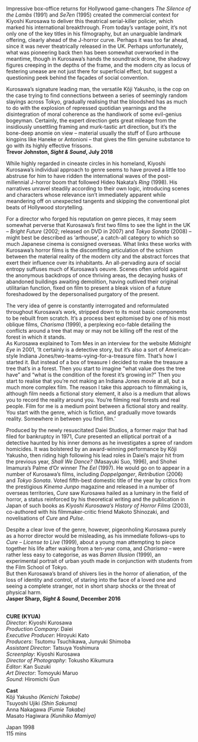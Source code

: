 

Impressive box-office returns for Hollywood game-changers _The Silence of the Lambs_ (1991) and _Se7en_ (1995) created the commercial context for Kiyoshi Kurosawa to deliver this theatrical serial-killer policier, which marked his international breakthrough. From today’s vantage point, it’s not only one of the key titles in his filmography, but an unarguable landmark offering, clearly ahead of the J-horror curve. Perhaps it was too far ahead, since it was never theatrically released in the UK. Perhaps unfortunately, what was pioneering back then has been somewhat overworked in the meantime, though in Kurosawa’s hands the soundtrack drone, the shadowy figures creeping in the depths of the frame, and the modern city as locus of festering unease are not just there for superficial effect, but suggest a questioning peek behind the façades of social convention.

Kurosawa’s signature leading man, the versatile Kôji Yakusho, is the cop on the case trying to find connections between a series of seemingly random slayings across Tokyo, gradually realising that the bloodshed has as much to do with the explosion of repressed quotidian yearnings and the disintegration of moral coherence as the handiwork of some evil-genius bogeyman. Certainly, the expert direction gets great mileage from the insidiously unsettling framing and murk-tastic art direction, but it’s the bone-deep anomie on view – material usually the stuff of Euro arthouse kingpins like Haneke or Antonioni – that gives the film genuine substance to go with its highly effective frissons.  
**Trevor Johnston, _Sight & Sound_, July 2018**

While highly regarded in cineaste circles in his homeland, Kiyoshi Kurosawa’s individual approach to genre seems to have proved a little too abstruse for him to have ridden the international waves of the post-millennial J-horror boom that followed Hideo Nakata’s _Ring_ (1998). His narratives unravel steadily according to their own logic, introducing scenes and characters whose relevance isn’t immediately apparent while meandering off on unexpected tangents and skipping the conventional plot beats of Hollywood storytelling.

For a director who forged his reputation on genre pieces, it may seem somewhat perverse that Kurosawa’s first two films to see the light in the UK – _Bright Future_ (2002; released on DVD in 2007) and _Tokyo Sonata_ (2008) – might best be described as ‘arthouse’, a catch-all category to which so much Japanese cinema is consigned overseas. What links these works with Kurosawa’s horror films is the discomfiting articulation of the schism between the material reality of the modern city and the abstract forces that exert their influence over its inhabitants. An all-pervading aura of social entropy suffuses much of Kurosawa’s oeuvre. Scenes often unfold against the anonymous backdrops of once thriving areas, the decaying husks of abandoned buildings awaiting demolition, having outlived their original utilitarian function, fixed on film to present a bleak vision of a future foreshadowed by the depersonalised purgatory of the present.

The very idea of genre is constantly interrogated and reformulated throughout Kurosawa’s work, stripped down to its most basic components to be rebuilt from scratch. It’s a process best epitomised by one of his most oblique films, _Charisma_ (1999), a perplexing eco-fable detailing the conflicts around a tree that may or may not be killing off the rest of the forest in which it stands.  
As Kurosawa explained to Tom Mes in an interview for the website _Midnight Eye_ in 2001, ‘It certainly is a detective story, but it’s also a sort of American-style Indiana Jones/two-teams-vying-for-a-treasure film. That’s how I started it. But instead of a box of treasure I decided to make the treasure a tree that’s in a forest. Then you start to imagine “what value does the tree have” and “what is the condition of the forest it’s growing in?” Then you start to realise that you’re not making an Indiana Jones movie at all, but a much more complex film. The reason I take this approach to filmmaking is, although film needs a fictional story element, it also is a medium that allows you to record the reality around you. You’re filming real forests and real people. Film for me is a medium point between a fictional story and reality. You start with the genre, which is fiction, and gradually move towards reality. Somewhere in between you  find film.’

Produced by the newly resuscitated Daiei Studios, a former major that had filed for bankruptcy in 1971, _Cure_ presented an elliptical portrait of a detective haunted by his inner demons as he investigates a spree of random homicides. It was bolstered by an award-winning performance by Kôji Yakusho, then riding high following his lead roles in Daiei’s major hit from the previous year, _Shall We Dance?_ (Masayuki Suo, 1996), and Shohei Imamura’s Palme d’Or winner _The Eel_ (1997). He would go on to appear in a number of Kurosawa’s films, including _Doppelganger_, _Retribution_ (2006) and _Tokyo Sonata_. Voted fifth-best domestic title of the year by critics from the prestigious _Kinema Junpo_ magazine and released in a number of overseas territories, _Cure_ saw Kurosawa hailed as a luminary in the field of horror, a status reinforced by his theoretical writing and the publication in Japan of such books as _Kiyoshi Kurosawa’s History of Horror Films_ (2003), co-authored with his filmmaker-critic friend Makoto Shinozaki, and novelisations of _Cure_ and _Pulse_.

Despite a clear love of the genre, however, pigeonholing Kurosawa purely as a horror director would be misleading, as his immediate follows-ups to _Cure_ – _License to Live_ (1999), about a young man attempting to piece together his life after waking from a ten-year coma, and _Charisma_ – were rather less easy to categorise, as was _Barren Illusion_ (1999), an experimental portrait of urban youth made in conjunction with students from the Film School of Tokyo.  
But then Kurosawa’s brand of shivers lies in the horror of alienation, of the loss of identity and control, of staring into the face of a loved one and seeing a complete stranger, not in short sharp shocks or the threat of physical harm.  
**Jasper Sharp, _Sight & Sound_, December 2016**
<br><br>

**CURE (KYUA)**  
_Director_: Kiyoshi Kurosawa  
_Production Company_: Daiei  
_Executive Producer_: Hiroyuki Kato  
_Producers_: Tsutomu Tsuchikawa, Junyuki Shimoba  
_Assistant Director_: Tatsuya Yoshimura  
_Screenplay_: Kiyoshi Kurosawa  
_Director of Photography_: Tokusho Kikumura  
_Editor_: Kan Suzuki  
_Art Director_: Tomoyuki Maruo  
_Sound_: Hiromichi Gun

**Cast**  
Kôji Yakusho _(Kenichi Takabe)_  
Tsuyoshi Ujiki _(Shin Sakuma)_  
Anna Nakagawa _(Fumie Takabe)_  
Masato Hagiwara _(Kunihiko Mamiya)_

Japan 1998  
115 mins
<br><br>
<!--stackedit_data:
eyJoaXN0b3J5IjpbMTI5MjM0NDA1N119
-->